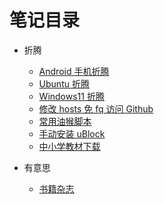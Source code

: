 # 笔记目录

- 折腾

  - [Android 手机折腾](./article/note-android-z-turn.md)
  - [Ubuntu 折腾](./article/note-ubuntu-z-turn.md)
  - [Windows11 折腾](./article/note-windows-11-z-turn.md)
  - [修改 hosts 免 fq 访问 Github](./article/note-github-hosts.md)
  - [常用油猴脚本](./article/note-tampermonkey.md)
  - [手动安装 uBlock](./article/note-ublock-firefox.md)
  - [中小学教材下载](./article/note-textbook-download.md)

- 有意思
  - [书籍杂志](./article/note-book-magazine.md)
